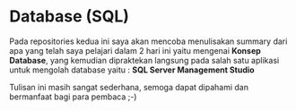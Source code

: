 # Database (SQL)
Pada repositories kedua ini saya akan mencoba menulisakan summary dari apa yang telah saya pelajari dalam 2 hari ini
yaitu mengenai **Konsep Database**, yang kemudian dipraktekan langsung pada salah satu aplikasi untuk mengolah database
yaitu : **SQL Server Management Studio**

Tulisan ini masih sangat sederhana, semoga dapat dipahami dan bermanfaat bagi para pembaca ;-)
